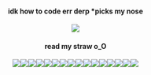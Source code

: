 <h4 align="center">idk how to code err derp *picks my nose</h4>

<p align="center"> <image src="8a22f273635e17d1fab3d9d4954953cc.gif">
<h4 align="center">read my straw o_O</h4>
<p align="center"> <image src="yaoi.jpg"><image src="re4logo.gif"><image src="re4.png"><image src="stars.webp"><image src="wesker.webp"><image src="silenthill.jpg"><image src="silenthill3.gif"><image src="thanos.webp"><image src="i love yaoi.png"><image src="oh god.gif"><image src="funger.png"><image src="cahara.png"><image src="ragnvaldr.png"><image src="enki.png"><image src="darce.png"><image src="levi.png">
